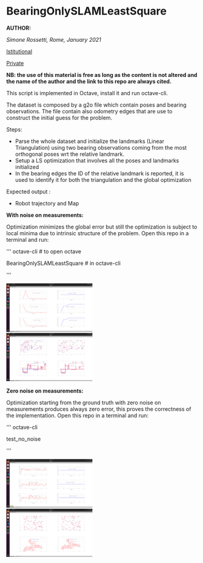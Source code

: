 # BearingOnlySLAMLeastSquare

**AUTHOR:** 

*Simone Rossetti, Rome, January 2021*

[Istitutional](mailto:rossetti.1900592@studenti.uniroma1.it)

[Private](mailto:simone.rossetti@live.com)

**NB: the use of this material is free as long as the content is not altered and the name of the author and the link to this repo are always cited.**


This script is implemented in Octave, install it and run octave-cli.


The dataset is composed by a g2o file which contain poses and bearing observations. The file contain also odometry edges that are use to construct the initial guess for the problem.

Steps:
  - Parse the whole dataset and initialize the landmarks (Linear Triangulation) using two bearing observations coming from the most orthogonal poses wrt the relative landmark.
  - Setup a LS optimization that involves all the poses and landmarks initialized
  - In the bearing edges the ID of the relative landmark is reported, it is used to identify it for both the triangulation and the global optimization
         
Expected output :
  - Robot trajectory and Map


**With noise on measurements:**

Optimization minimizes the global error but still the optimization is subject to local minima due to intrinsic structure of the problem. Open this repo in a terminal and run:

'''
octave-cli # to open octave

BearingOnlySLAMLeastSquare # in octave-cli

'''

<p float="center">
  <img src="/images/noise_chi.png" width="45%%" title=" "/ style="margin-right:10%"> <img src="/images/noise_map.png" width="45%%" title=" "/> 
</p>


**Zero noise on measurements:**

Optimization starting from the ground truth with zero noise on measurements produces always zero error, this proves the correctness of the implementation. Open this repo in a terminal and run:

'''
octave-cli 

test_no_noise

'''

<p float="center">
  <img src="/images/no_noise_chi.png" width="45%%" title=" "/ style="margin-right:10%"> <img src="/images/no_noise_map.png" width="45%%" title=" "/> 
</p>

